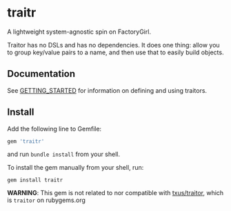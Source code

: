 # traitr
A lightweight system-agnostic spin on FactoryGirl.

Traitor has no DSLs and has no dependencies. It does one thing: allow you to group key/value pairs to a name, and then use that to easily build objects.

Documentation
-------------

See [GETTING_STARTED](GETTING_STARTED.md) for information on defining and using traitors.

Install
--------

Add the following line to Gemfile:

```ruby
gem 'traitr'
```

and run `bundle install` from your shell.

To install the gem manually from your shell, run:

```shell
gem install traitr
```

**WARNING**: This gem is not related to nor compatible with [txus/traitor](https://github.com/txus/traitor), which is `traitor` on rubygems.org
